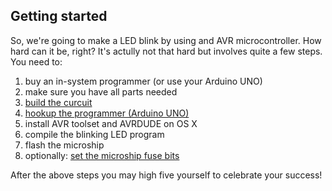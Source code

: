 ## Getting started

So, we're going to make a LED blink by using and AVR microcontroller. How hard can it be, right? It's actully not that hard but involves quite a few steps. You need to:

1. buy an in-system programmer (or use your Arduino UNO)
2. make sure you have all parts needed
3. [build the curcuit](build-circuit.md)
4. [hookup the programmer (Arduino UNO)](hookup-programmer.md)
5. install AVR toolset and AVRDUDE on OS X
6. compile the blinking LED program
7. flash the microship
8. optionally: [set the microship fuse bits](set-fuses.md)

After the above steps you may high five yourself to celebrate your success!
